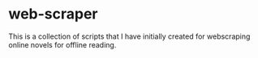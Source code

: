 # web-scraper

This is a collection of scripts that I have initially created for webscraping online novels for offline reading.
